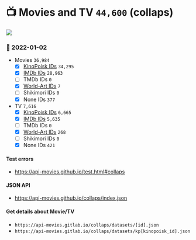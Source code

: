 # :tv: Movies and TV `44,600` (collaps)

<a href="https://API-Movies.github.io"><img src="https://API-Movies.github.io/banner.png?cache"></a>

### :date: 2022-01-02
- Movies `36,984`
  - [x] <a href="https://API-Movies.github.io/collaps/movie_kinopoisk_ids.json">KinoPoisk IDs</a> `34,295`
  - [x] <a href="https://API-Movies.github.io/collaps/movie_imdb_ids.json">IMDb IDs</a> `28,963`
  - [ ] TMDb IDs `0`
  - [x] <a href="https://API-Movies.github.io/collaps/movie_world_art_ids.json">World-Art IDs</a> `7`
  - [ ] Shikimori IDs `0`
  - [x] None IDs `377`
- TV `7,616`
  - [x] <a href="https://API-Movies.github.io/collaps/tv_kinopoisk_ids.json">KinoPoisk IDs</a> `6,665`
  - [x] <a href="https://API-Movies.github.io/collaps/tv_imdb_ids.json">IMDb IDs</a> `5,635`
  - [ ] TMDb IDs `0`
  - [x] <a href="https://API-Movies.github.io/collaps/tv_world_art_ids.json">World-Art IDs</a> `268`
  - [ ] Shikimori IDs `0`
  - [x] None IDs `421`
#### Test errors
- <a href='https://api-movies.github.io/test.html#collaps'>https://api-movies.github.io/test.html#collaps</a>
#### JSON API
- <a href='https://api-movies.github.io/collaps/index.json'>https://api-movies.github.io/collaps/index.json</a>
#### Get details about Movie/TV
- `https://api-movies.gitlab.io/collaps/datasets/[id].json`
- `https://api-movies.gitlab.io/collaps/datasets/kp[kinopoisk_id].json`
